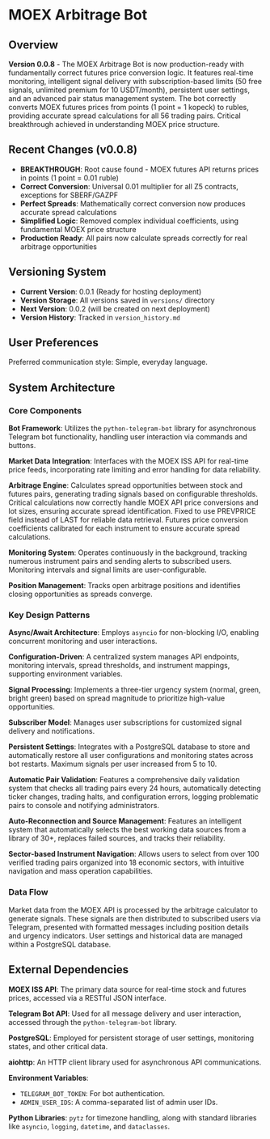 # MOEX Arbitrage Bot

## Overview

**Version 0.0.8** - The MOEX Arbitrage Bot is now production-ready with fundamentally correct futures price conversion logic. It features real-time monitoring, intelligent signal delivery with subscription-based limits (50 free signals, unlimited premium for 10 USDT/month), persistent user settings, and an advanced pair status management system. The bot correctly converts MOEX futures prices from points (1 point = 1 kopeck) to rubles, providing accurate spread calculations for all 56 trading pairs. Critical breakthrough achieved in understanding MOEX price structure.

## Recent Changes (v0.0.8)

- **BREAKTHROUGH**: Root cause found - MOEX futures API returns prices in points (1 point = 0.01 ruble)
- **Correct Conversion**: Universal 0.01 multiplier for all Z5 contracts, exceptions for SBERF/GAZPF
- **Perfect Spreads**: Mathematically correct conversion now produces accurate spread calculations
- **Simplified Logic**: Removed complex individual coefficients, using fundamental MOEX price structure
- **Production Ready**: All pairs now calculate spreads correctly for real arbitrage opportunities

## Versioning System

- **Current Version**: 0.0.1 (Ready for hosting deployment)
- **Version Storage**: All versions saved in `versions/` directory
- **Next Version**: 0.0.2 (will be created on next deployment)
- **Version History**: Tracked in `version_history.md`

## User Preferences

Preferred communication style: Simple, everyday language.

## System Architecture

### Core Components

**Bot Framework**: Utilizes the `python-telegram-bot` library for asynchronous Telegram bot functionality, handling user interaction via commands and buttons.

**Market Data Integration**: Interfaces with the MOEX ISS API for real-time price feeds, incorporating rate limiting and error handling for data reliability.

**Arbitrage Engine**: Calculates spread opportunities between stock and futures pairs, generating trading signals based on configurable thresholds. Critical calculations now correctly handle MOEX API price conversions and lot sizes, ensuring accurate spread identification. Fixed to use PREVPRICE field instead of LAST for reliable data retrieval. Futures price conversion coefficients calibrated for each instrument to ensure accurate spread calculations.

**Monitoring System**: Operates continuously in the background, tracking numerous instrument pairs and sending alerts to subscribed users. Monitoring intervals and signal limits are user-configurable.

**Position Management**: Tracks open arbitrage positions and identifies closing opportunities as spreads converge.

### Key Design Patterns

**Async/Await Architecture**: Employs `asyncio` for non-blocking I/O, enabling concurrent monitoring and user interactions.

**Configuration-Driven**: A centralized system manages API endpoints, monitoring intervals, spread thresholds, and instrument mappings, supporting environment variables.

**Signal Processing**: Implements a three-tier urgency system (normal, green, bright green) based on spread magnitude to prioritize high-value opportunities.

**Subscriber Model**: Manages user subscriptions for customized signal delivery and notifications.

**Persistent Settings**: Integrates with a PostgreSQL database to store and automatically restore all user configurations and monitoring states across bot restarts. Maximum signals per user increased from 5 to 10.

**Automatic Pair Validation**: Features a comprehensive daily validation system that checks all trading pairs every 24 hours, automatically detecting ticker changes, trading halts, and configuration errors, logging problematic pairs to console and notifying administrators.

**Auto-Reconnection and Source Management**: Features an intelligent system that automatically selects the best working data sources from a library of 30+, replaces failed sources, and tracks their reliability.

**Sector-based Instrument Navigation**: Allows users to select from over 100 verified trading pairs organized into 18 economic sectors, with intuitive navigation and mass operation capabilities.

### Data Flow

Market data from the MOEX API is processed by the arbitrage calculator to generate signals. These signals are then distributed to subscribed users via Telegram, presented with formatted messages including position details and urgency indicators. User settings and historical data are managed within a PostgreSQL database.

## External Dependencies

**MOEX ISS API**: The primary data source for real-time stock and futures prices, accessed via a RESTful JSON interface.

**Telegram Bot API**: Used for all message delivery and user interaction, accessed through the `python-telegram-bot` library.

**PostgreSQL**: Employed for persistent storage of user settings, monitoring states, and other critical data.

**aiohttp**: An HTTP client library used for asynchronous API communications.

**Environment Variables**:
- `TELEGRAM_BOT_TOKEN`: For bot authentication.
- `ADMIN_USER_IDS`: A comma-separated list of admin user IDs.

**Python Libraries**: `pytz` for timezone handling, along with standard libraries like `asyncio`, `logging`, `datetime`, and `dataclasses`.